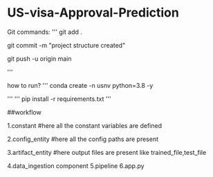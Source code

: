# US-visa-Approval-Prediction

Git commands:
'''
git add .

git commit -m "project structure created"

git push -u origin main

'''

how to run?
'''
conda create -n usnv python=3.8 -y

'''
'''
pip install -r requirements.txt
'''

##workflow

1.constant   #here all the constant variables are defined

2.config_entity  #here all the config paths are present

3.artifact_entity #here output files are present like trained_file,test_file

4.data_ingestion component 
5.pipeline
6.app.py
